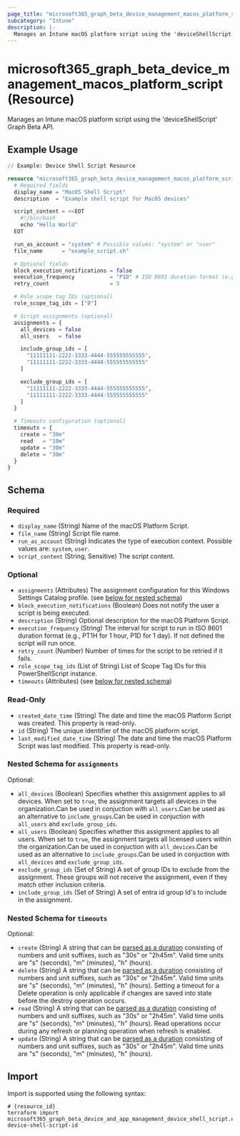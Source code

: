 ```yaml
---
page_title: "microsoft365_graph_beta_device_management_macos_platform_script Resource - terraform-provider-microsoft365"
subcategory: "Intune"
description: |-
  Manages an Intune macOS platform script using the 'deviceShellScript' Graph Beta API.
---
```


# microsoft365_graph_beta_device_management_macos_platform_script (Resource)

Manages an Intune macOS platform script using the 'deviceShellScript' Graph Beta API.

## Example Usage

```terraform
// Example: Device Shell Script Resource

resource "microsoft365_graph_beta_device_management_macos_platform_script" "example" {
  # Required fields
  display_name = "MacOS Shell Script"
  description  = "Example shell script for MacOS devices"

  script_content = <<EOT
    #!/bin/bash
    echo "Hello World"
  EOT

  run_as_account = "system" # Possible values: "system" or "user"
  file_name      = "example_script.sh"

  # Optional fields
  block_execution_notifications = false
  execution_frequency           = "P1D" # ISO 8601 duration format (e.g., P1D for 1 day, PT1H for 1 hour)
  retry_count                   = 3

  # Role scope tag IDs (optional)
  role_scope_tag_ids = ["0"]

  # Script assignments (optional)
  assignments = {
    all_devices = false
    all_users   = false

    include_group_ids = [
      "11111111-2222-3333-4444-555555555555",
      "11111111-2222-3333-4444-555555555555"
    ]

    exclude_group_ids = [
      "11111111-2222-3333-4444-555555555555",
      "11111111-2222-3333-4444-555555555555"
    ]
  }

  # Timeouts configuration (optional)
  timeouts = {
    create = "30m"
    read   = "10m"
    update = "30m"
    delete = "30m"
  }
}
```

<!-- schema generated by tfplugindocs -->
## Schema

### Required

- `display_name` (String) Name of the macOS Platform Script.
- `file_name` (String) Script file name.
- `run_as_account` (String) Indicates the type of execution context. Possible values are: `system`, `user`.
- `script_content` (String, Sensitive) The script content.

### Optional

- `assignments` (Attributes) The assignment configuration for this Windows Settings Catalog profile. (see [below for nested schema](#nestedatt--assignments))
- `block_execution_notifications` (Boolean) Does not notify the user a script is being executed.
- `description` (String) Optional description for the macOS Platform Script.
- `execution_frequency` (String) The interval for script to run in ISO 8601 duration format (e.g., PT1H for 1 hour, P1D for 1 day). If not defined the script will run once.
- `retry_count` (Number) Number of times for the script to be retried if it fails.
- `role_scope_tag_ids` (List of String) List of Scope Tag IDs for this PowerShellScript instance.
- `timeouts` (Attributes) (see [below for nested schema](#nestedatt--timeouts))

### Read-Only

- `created_date_time` (String) The date and time the macOS Platform Script was created. This property is read-only.
- `id` (String) The unique identifier of the macOS platform script.
- `last_modified_date_time` (String) The date and time the macOS Platform Script was last modified. This property is read-only.

<a id="nestedatt--assignments"></a>
### Nested Schema for `assignments`

Optional:

- `all_devices` (Boolean) Specifies whether this assignment applies to all devices. When set to `true`, the assignment targets all devices in the organization.Can be used in conjuction with `all_users`.Can be used as an alternative to `include_groups`.Can be used in conjuction with `all_users` and `exclude_group_ids`.
- `all_users` (Boolean) Specifies whether this assignment applies to all users. When set to `true`, the assignment targets all licensed users within the organization.Can be used in conjuction with `all_devices`.Can be used as an alternative to `include_groups`.Can be used in conjuction with `all_devices` and `exclude_group_ids`.
- `exclude_group_ids` (Set of String) A set of group IDs to exclude from the assignment. These groups will not receive the assignment, even if they match other inclusion criteria.
- `include_group_ids` (Set of String) A set of entra id group Id's to include in the assignment.


<a id="nestedatt--timeouts"></a>
### Nested Schema for `timeouts`

Optional:

- `create` (String) A string that can be [parsed as a duration](https://pkg.go.dev/time#ParseDuration) consisting of numbers and unit suffixes, such as "30s" or "2h45m". Valid time units are "s" (seconds), "m" (minutes), "h" (hours).
- `delete` (String) A string that can be [parsed as a duration](https://pkg.go.dev/time#ParseDuration) consisting of numbers and unit suffixes, such as "30s" or "2h45m". Valid time units are "s" (seconds), "m" (minutes), "h" (hours). Setting a timeout for a Delete operation is only applicable if changes are saved into state before the destroy operation occurs.
- `read` (String) A string that can be [parsed as a duration](https://pkg.go.dev/time#ParseDuration) consisting of numbers and unit suffixes, such as "30s" or "2h45m". Valid time units are "s" (seconds), "m" (minutes), "h" (hours). Read operations occur during any refresh or planning operation when refresh is enabled.
- `update` (String) A string that can be [parsed as a duration](https://pkg.go.dev/time#ParseDuration) consisting of numbers and unit suffixes, such as "30s" or "2h45m". Valid time units are "s" (seconds), "m" (minutes), "h" (hours).

## Import

Import is supported using the following syntax:

```shell
# {resource_id}
terraform import microsoft365_graph_beta_device_and_app_management_device_shell_script.example device-shell-script-id
```

